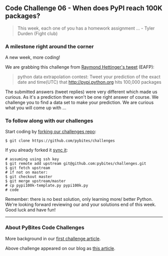 ## Code Challenge 06 - When does PyPI reach 100K packages?

> This week, each one of you has a homework assignment ... - Tyler Durden (Fight club)

### A milestone right around the corner

A new week, more coding! 

We are grabbing this challenge from [Raymond Hettinger's tweet](https://twitter.com/raymondh/status/829474817082433536) (EAFP):

> python data extrapolation contest: Tweet your prediction of the exact date and time(UTC) that http://pypi.python.org  hits 100,000 packages

The submitted answers (tweet replies) were very different which made us curious. As it's a prediction there won't be one right answer of course. We challenge you to find a data set to make your prediction. We are curious what you will come up with ...

### To follow along with our challenges

Start coding by [forking our challenges repo](https://github.com/pybites/challenges):

    $ git clone https://github.com/pybites/challenges

If you already forked it [sync it](https://help.github.com/articles/syncing-a-fork/):

    # assuming using ssh key
    $ git remote add upstream git@github.com:pybites/challenges.git 
    $ git fetch upstream
    # if not on master: 
    $ git checkout master 
    $ git merge upstream/master
    # cp pypi100k-template.py pypi100k.py
    # code

Remember: there is no best solution, only learning more/ better Python. We're looking forward reviewing our and your solutions end of this week. Good luck and have fun!

---

### About PyBites Code Challenges

More background in our [first challenge article](http://pybit.es/codechallenge01.html).

Above challenge appeared on our blog as [this article](http://pybit.es/codechallenge06.html).
